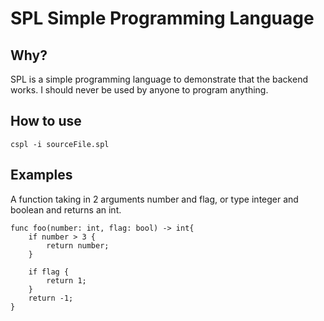 # SPL Simple Programming Language

## Why?
SPL is a simple programming language to demonstrate that the backend works. I should never be used by anyone to program anything.

## How to use
```
cspl -i sourceFile.spl
```

## Examples
A function taking in 2 arguments number and flag, or type integer and boolean and returns an int.
```
func foo(number: int, flag: bool) -> int{
    if number > 3 {
        return number;
    }

    if flag {
        return 1;
    }
    return -1;
}
```